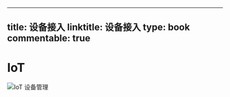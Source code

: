 
---
title: 设备接入
linktitle: 设备接入
type: book
commentable: true
---

# IoT

![IoT 设备管理](https://assets.ng-tech.icu/item/Kd8NRS.png)

    